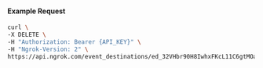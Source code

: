 <!-- Code generated for API Clients. DO NOT EDIT. -->

#### Example Request

```bash
curl \
-X DELETE \
-H "Authorization: Bearer {API_KEY}" \
-H "Ngrok-Version: 2" \
https://api.ngrok.com/event_destinations/ed_32VHbr90H8IwhxFKcL11C6gtMOa
```
